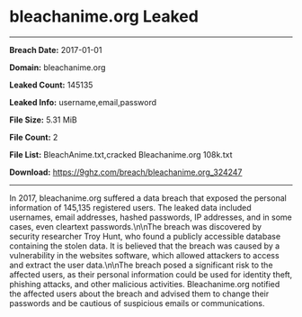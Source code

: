 # bleachanime.org Leaked

------------
**Breach Date:** 2017-01-01

**Domain:** bleachanime.org

**Leaked Count:** 145135

**Leaked Info:** username,email,password

**File Size:** 5.31 MiB

**File Count:** 2

**File List:** BleachAnime.txt,cracked Bleachanime.org 108k.txt

**Download:** https://9ghz.com/breach/bleachanime.org_324247

------------
In 2017, bleachanime.org suffered a data breach that exposed the personal information of 145,135 registered users. The leaked data included usernames, email addresses, hashed passwords, IP addresses, and in some cases, even cleartext passwords.\n\nThe breach was discovered by security researcher Troy Hunt, who found a publicly accessible database containing the stolen data. It is believed that the breach was caused by a vulnerability in the websites software, which allowed attackers to access and extract the user data.\n\nThe breach posed a significant risk to the affected users, as their personal information could be used for identity theft, phishing attacks, and other malicious activities. Bleachanime.org notified the affected users about the breach and advised them to change their passwords and be cautious of suspicious emails or communications.
